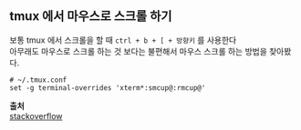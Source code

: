 ## tmux 에서 마우스로 스크롤 하기
보통 tmux 에서 스크롤을 할 때 `ctrl + b + [ + 방향키` 를 사용한다  
아무래도 마우스로 스크롤 하는 것 보다는 불편해서 마우스 스크롤 하는 방법을 찾아봤다.  
```
# ~/.tmux.conf
set -g terminal-overrides 'xterm*:smcup@:rmcup@'
```
**출처**  
[stackoverflow](https://stackoverflow.com/a/10072789)
